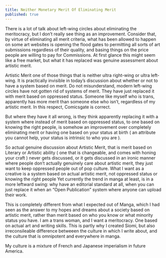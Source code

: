 ```yaml
---
title: Neither Monetary Merit Of Eliminating Merit
published: true
---
```

There is a lot of talk about left-wing circles about eliminating the meritocracy, but I don’t really see thing as an improvement. Consider that, by virtue of eliminating all merit criteria, what has been allowed to happen on some art websites is opening the flood gates to permitting all sorts of art submissions regardless of their quality, and basing things on the price people are willing to pay for Commissions. At first glance this might seem like a free market, but what it has replaced was genuine assessment about artistic merit.

Artistic Merit one of those things that is neither ultra right-wing or ultra left-wing. It is practically invisible in today’s discussion about whether or not to have a system based on merit. Do not misunderstand, modern left-wing circles have not gotten rid of systems of merit. They have just replaced it with merit based on oppressed status. Someone like myself who is trans, apparently has more merit than someone else who isn’t, regardless of my artistic merit. In this respect, Comicsgate is correct.

But where they have it all wrong, is they think apparently replacing it with a system where instead of merit based on oppressed status, to one based on knowing the right people, is somehow an improvement over completely eliminating merit or having one based on your status at birth ( an attribute you cannot help, your status is intrinsic to who you are ).

So actual genuine discussion about Artistic Merit, that is merit based on Literary or Artistic ability ( one that is changeable, and comes with honing your craft ) never gets discussed, or it gets discussed in an ironic manner where people don’t actually genuinely care about artistic merit, they just want to keep oppressed people out of pop culture. What I want as a creative is a system based on actual artistic merit, not oppressed status or knowing the right people Yet currently the trend in manga at least, is in a more leftward swing: why have an editorial standard at all, when you can just replace it when an “Open Publication” system where anyone can upload their work.

This is completely different from what I expected out of Manga, which I had seen as the answer to my hopes and dreams about a society based on artistic merit, rather than merit based on who you know or what minority status you have. I am a trans woman, and I want a meritocracy. One based on actual art and writing skills. This is partly why I created Siomi, but also irreconsileable difference betweeen the culture in which I write about, and the culture that is omnipotent and everywhere in manga.

My culture is a mixture of French and Japanese imperialism in future America.
